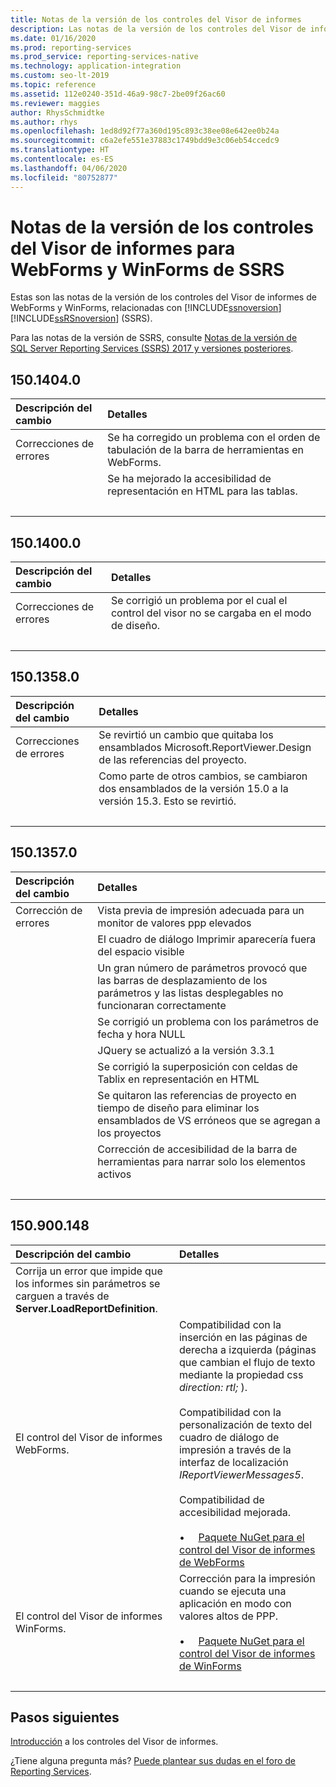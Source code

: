 ```yaml
---
title: Notas de la versión de los controles del Visor de informes
description: Las notas de la versión de los controles del Visor de informes de WebForms y WinForms, relacionadas con Reporting Services.
ms.date: 01/16/2020
ms.prod: reporting-services
ms.prod_service: reporting-services-native
ms.technology: application-integration
ms.custom: seo-lt-2019
ms.topic: reference
ms.assetid: 112e0240-351d-46a9-98c7-2be09f26ac60
ms.reviewer: maggies
author: RhysSchmidtke
ms.author: rhys
ms.openlocfilehash: 1ed8d92f77a360d195c893c38ee08e642ee0b24a
ms.sourcegitcommit: c6a2efe551e37883c1749bdd9e3c06eb54ccedc9
ms.translationtype: HT
ms.contentlocale: es-ES
ms.lasthandoff: 04/06/2020
ms.locfileid: "80752877"
---
```

# <a name="release-notes-for-report-viewer-controls-for-webforms-and-winforms-of-ssrs"></a>Notas de la versión de los controles del Visor de informes para WebForms y WinForms de SSRS

Estas son las notas de la versión de los controles del Visor de informes de WebForms y WinForms, relacionadas con [!INCLUDE[ssnoversion](../../includes/ssnoversion-md.md)] [!INCLUDE[ssRSnoversion](../../includes/ssrsnoversion-md.md)] (SSRS).

Para las notas de la versión de SSRS, consulte [Notas de la versión de SQL Server Reporting Services (SSRS) 2017 y versiones posteriores](../release-notes-reporting-services.md).

## <a name="15014040"></a>150.1404.0
| Descripción del cambio | Detalles |
| :----------------- | :------ |
| Correcciones de errores | Se ha corregido un problema con el orden de tabulación de la barra de herramientas en WebForms. |
|           | Se ha mejorado la accesibilidad de representación en HTML para las tablas. |
| &nbsp; | &nbsp; |

## <a name="15014000"></a>150.1400.0
| Descripción del cambio | Detalles |
| :----------------- | :------ |
| Correcciones de errores | Se corrigió un problema por el cual el control del visor no se cargaba en el modo de diseño. |
| &nbsp; | &nbsp; |

## <a name="15013580"></a>150.1358.0
| Descripción del cambio | Detalles |
| :----------------- | :------ |
| Correcciones de errores | Se revirtió un cambio que quitaba los ensamblados Microsoft.ReportViewer.Design de las referencias del proyecto. |
|           | Como parte de otros cambios, se cambiaron dos ensamblados de la versión 15.0 a la versión 15.3. Esto se revirtió. |
| &nbsp; | &nbsp; |

## <a name="15013570"></a>150.1357.0
| Descripción del cambio | Detalles |
| :----------------- | :------ |
| Corrección de errores  | Vista previa de impresión adecuada para un monitor de valores ppp elevados |
|            | El cuadro de diálogo Imprimir aparecería fuera del espacio visible |
|            | Un gran número de parámetros provocó que las barras de desplazamiento de los parámetros y las listas desplegables no funcionaran correctamente |
|            | Se corrigió un problema con los parámetros de fecha y hora NULL |
|            | JQuery se actualizó a la versión 3.3.1 |
|            | Se corrigió la superposición con celdas de Tablix en representación en HTML |
|            | Se quitaron las referencias de proyecto en tiempo de diseño para eliminar los ensamblados de VS erróneos que se agregan a los proyectos |
|            | Corrección de accesibilidad de la barra de herramientas para narrar solo los elementos activos |
| &nbsp; | &nbsp; |

## <a name="150900148"></a>150.900.148

| Descripción del cambio | Detalles |
| :----------------- | :------ |
| Corrija un error que impide que los informes sin parámetros se carguen a través de **Server.LoadReportDefinition**. | &nbsp; |
| El control del Visor de informes WebForms. | Compatibilidad con la inserción en las páginas de derecha a izquierda (páginas que cambian el flujo de texto mediante la propiedad css *direction: rtl;* ).<br/><br/>Compatibilidad con la personalización de texto del cuadro de diálogo de impresión a través de la interfaz de localización *IReportViewerMessages5*.<br/><br/>Compatibilidad de accesibilidad mejorada.<br/><br/>&bull; &nbsp; &nbsp; [Paquete NuGet para el control del Visor de informes de WebForms](https://www.nuget.org/packages/Microsoft.ReportingServices.ReportViewerControl.Webforms/150.900.148) |
| El control del Visor de informes WinForms. | Corrección para la impresión cuando se ejecuta una aplicación en modo con valores altos de PPP.<br/><br/>&bull; &nbsp; &nbsp; [Paquete NuGet para el control del Visor de informes de WinForms](https://www.nuget.org/packages/Microsoft.ReportingServices.ReportViewerControl.Winforms/150.900.148) |
| &nbsp; | &nbsp; |

## <a name="next-steps"></a>Pasos siguientes

[Introducción](integrating-reporting-services-using-reportviewer-controls-get-started.md) a los controles del Visor de informes.

¿Tiene alguna pregunta más? [Puede plantear sus dudas en el foro de Reporting Services](https://go.microsoft.com/fwlink/?LinkId=620231).
